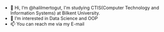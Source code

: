 - 👋 Hi, I’m @halilmertogut, I'm studying CTIS(Computer Technology and Information Systems) at Bilkent University.
- 👀 I’m interested in Data Science and OOP
- 📫 You can reach me via my E-mail

<!---
halilmertogut/halilmertogut is a ✨ special ✨ repository because its `README.md` (this file) appears on your GitHub profile.
You can click the Preview link to take a look at your changes.
--->
